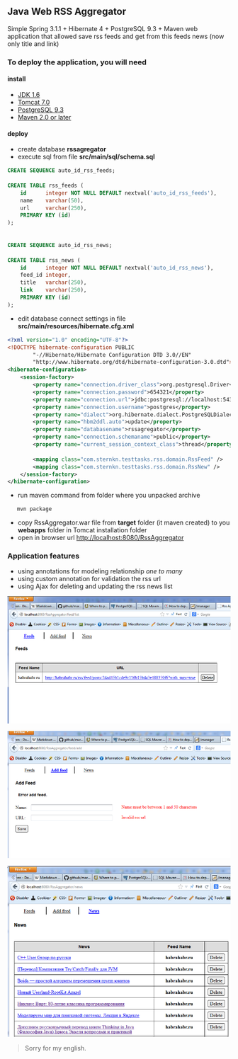 ## Java Web RSS Aggregator


Simple  Spring 3.1.1 + Hibernate 4 + PostgreSQL 9.3 + Maven web application
that allowed save rss feeds and get from this feeds news (now only title and link)


### To deploy the application, you will need

#### install
   * [JDK 1.6](http://www.oracle.com/technetwork/java/javase/downloads/java-archive-downloads-javase6-419409.html)
   * [Tomcat 7.0](http://tomcat.apache.org/download-70.cgi)
   * [PostgreSQL 9.3](http://www.enterprisedb.com/products-services-training/pgdownload)
   * [Maven 2.0 or later](http://maven.apache.org/download.cgi)
   
#### deploy
   * create database **rssagregator**
   * execute sql from file **src/main/sql/schema.sql**
```sql
CREATE SEQUENCE auto_id_rss_feeds;

CREATE TABLE rss_feeds (
    id      integer NOT NULL DEFAULT nextval('auto_id_rss_feeds'),
    name    varchar(50),
    url     varchar(250),
	PRIMARY KEY (id)
);


CREATE SEQUENCE auto_id_rss_news;

CREATE TABLE rss_news (
    id      integer NOT NULL DEFAULT nextval('auto_id_rss_news'),
	feed_id integer,
    title   varchar(250),
    link    varchar(250),
	PRIMARY KEY (id)
);   
```
   * edit database connect settings in file **src/main/resources/hibernate.cfg.xml**
```xml   
<?xml version="1.0" encoding="UTF-8"?>
<!DOCTYPE hibernate-configuration PUBLIC
        "-//Hibernate/Hibernate Configuration DTD 3.0//EN"
        "http://www.hibernate.org/dtd/hibernate-configuration-3.0.dtd">
<hibernate-configuration>
    <session-factory>
        <property name="connection.driver_class">org.postgresql.Driver</property>
        <property name="connection.password">654321</property>
        <property name="connection.url">jdbc:postgresql://localhost:5432/rssagregator</property>
        <property name="connection.username">postgres</property>
        <property name="dialect">org.hibernate.dialect.PostgreSQLDialect</property>
        <property name="hbm2ddl.auto">update</property>
        <property name="databasename">rssagregator</property>
        <property name="connection.schemaname">public</property>
        <property name="current_session_context_class">thread</property>
        
        <mapping class="com.sternkn.testtasks.rss.domain.RssFeed" />
		<mapping class="com.sternkn.testtasks.rss.domain.RssNew" />
    </session-factory>
</hibernate-configuration>   
```   
   * run maven command from folder where you unpacked archive

```bash
   mvn package
```
	
   * copy RssAggregator.war file from **target** folder (it maven created) to you **webapps** folder in Tomcat installation folder
   * open in browser url [http://localhost:8080/RssAggregator](http://localhost:8080/RssAggregator)

### Application features
   * using annotations for modeling relationship *one to many*
   * using custom annotation for validation the rss url
   * using Ajax for deleting and updating the rss news list
   
   
![Feeds list page](/img/feeds-page.png)

![Add new feed page](/img/add-feed-page.png)

![News list page](/img/news-page.png)

> Sorry for my english.